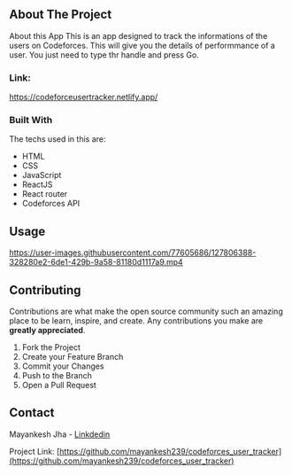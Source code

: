 
<!-- ABOUT THE PROJECT -->
## About The Project

About this App
This is an app designed to track the informations of the users on Codeforces. This will give you the details of performmance of a user. You just need to type thr handle and press Go.

### Link:
https://codeforceusertracker.netlify.app/

### Built With

The techs used in this are:
* HTML
* CSS
* JavaScript
* ReactJS
* React router
* Codeforces API

<!-- USAGE EXAMPLES -->
## Usage

https://user-images.githubusercontent.com/77605686/127806388-328280e2-6de1-429b-9a58-81180d1117a9.mp4



<!-- CONTRIBUTING -->
## Contributing

Contributions are what make the open source community such an amazing place to be learn, inspire, and create. Any contributions you make are **greatly appreciated**.

1. Fork the Project
2. Create your Feature Branch
3. Commit your Changes 
4. Push to the Branch 
5. Open a Pull Request



<!-- CONTACT -->
## Contact

Mayankesh Jha - [Linkdedin](https://www.linkedin.com/in/mayankesh-jha-15446b206/)

Project Link:  [https://github.com/mayankesh239/codeforces_user_tracker](https://github.com/mayankesh239/codeforces_user_tracker)








